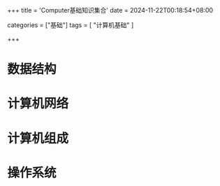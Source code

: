 +++
title = 'Computer基础知识集合'
date = 2024-11-22T00:18:54+08:00



categories = ["基础"]
tags = [ "计算机基础"  ]

+++



# 数据结构







# 计算机网络











# 计算机组成









# 操作系统
























